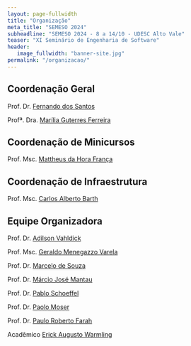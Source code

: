 ```yaml
---
layout: page-fullwidth
title: "Organização"
meta_title: "SEMESO 2024"
subheadline: "SEMESO 2024 - 8 a 14/10 - UDESC Alto Vale"
teaser: "XI Seminário de Engenharia de Software"
header:
   image_fullwidth: "banner-site.jpg"
permalink: "/organizacao/"
---
```


## Coordenação Geral

Prof. Dr. [Fernando dos Santos][fds]

Profª. Dra. [Marília Guterres Ferreira][mgf]

## Coordenação de Minicursos

Prof. Msc. [Mattheus da Hora França][mhf]

## Coordenação de Infraestrutura

Prof. Msc. [Carlos Alberto Barth][cab]

## Equipe Organizadora

Prof. Dr. [Adilson Vahldick][av]

Prof. Msc. [Geraldo Menegazzo Varela][gmv]

Prof. Dr. [Marcelo de Souza][ms]

Prof. Dr. [Márcio José Mantau][mjm]

Prof. Dr. [Pablo Schoeffel][ps]

Prof. Dr. [Paolo Moser][pm]

Prof. Dr. [Paulo Roberto Farah][prf]

Acadêmico [Erick Augusto Warmling][eaw]



[fds]: http://lattes.cnpq.br/9532186865794326
[mhf]: http://lattes.cnpq.br/2665316828133413
[av]: http://lattes.cnpq.br/3827444548540732
[cab]: http://lattes.cnpq.br/4906389456471521
[gmv]: http://lattes.cnpq.br/4100865925632395
[ms]: http://lattes.cnpq.br/3816635191504545
[mgf]: http://lattes.cnpq.br/9540472751590233
[ps]: http://lattes.cnpq.br/3929824514680056
[pm]: http://lattes.cnpq.br/2530478080816147
[prf]: http://lattes.cnpq.br/8515153063852772
[mjm]: http://lattes.cnpq.br/3410696560418245
[eaw]: https://www.linkedin.com/in/erick-augusto-warmling-073a00225/